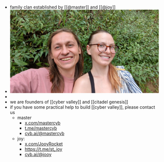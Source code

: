 - family clan established by [[@master]] and [[@joy]]
- ![2024-09-09 07.54.32.jpg](../assets/2024-09-09_07.54.32_1725868485079_0.jpg)
-
- we are founders of [[cyber valley]] and [[citadel genesis]]
- if you have some practical help to build [[cyber valley]], please contact us
	- master
		- [x.com/mastercyb](https://x.com/mastercyb)
		- [t.me/mastercyb](https://t.me/mastercyb)
		- [cyb.ai/@mastercyb](https://cyb.ai/@mastercyb)
	- joy:
		- [x.com/JooyRocket](https://x.com/JooyRocket)
		- https://t.me/st_joy
		- [cyb.ai/@jooy](https://cyb.ai/@jooy)